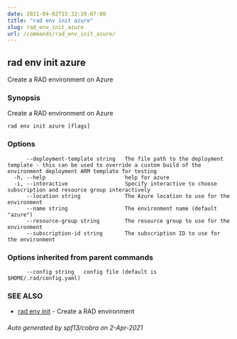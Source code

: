 ```yaml
---
date: 2021-04-02T15:32:19-07:00
title: "rad env init azure"
slug: rad_env_init_azure
url: /commands/rad_env_init_azure/
---
```

## rad env init azure

Create a RAD environment on Azure

### Synopsis

Create a RAD environment on Azure

```
rad env init azure [flags]
```

### Options

```
      --deployment-template string   The file path to the deployment template - this can be used to override a custom build of the environment deployment ARM template for testing
  -h, --help                         help for azure
  -i, --interactive                  Specify interactive to choose subscription and resource group interactively
      --location string              The Azure location to use for the environment
      --name string                  The environment name (default "azure")
      --resource-group string        The resource group to use for the environment
      --subscription-id string       The subscription ID to use for the environment
```

### Options inherited from parent commands

```
      --config string   config file (default is $HOME/.rad/config.yaml)
```

### SEE ALSO

* [rad env init](/commands/rad_env_init/)	 - Create a RAD environment

###### Auto generated by spf13/cobra on 2-Apr-2021

